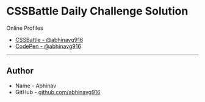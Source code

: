 # CSSBattle Daily Challenge Solution

Online Profiles

-   [CSSBattle - @abhinavg916](https://cssbattle.dev/player/abhinavg916)
-   [CodePen - @abhinavg916](https://codepen.io/Abhinavg916/collections/)

---

## Author

-   Name - Abhinav
-   GitHub - [github.com/abhinavg916](https://github.com/abhinavg916)

